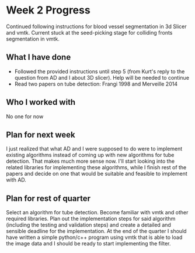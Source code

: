 # Week 2 Progress
Continued following instructions for blood vessel segmentation in 3d Slicer and vmtk. Current stuck at the seed-picking stage for colliding fronts segmentation in vmtk.

## What I have done
* Followed the provided instructions until step 5 (from Kurt's reply to the question from AD and I about 3D slicer). Help will be needed to continue
* Read two papers on tube detection: Frangi 1998 and Merveille 2014

## Who I worked with
No one for now

## Plan for next week
I just realized that what AD and I were supposed to do were to implement
existing algorithms instead of coming up with new algorithms for tube
detection. That makes much more sense now. I'll start looking into the
related libraries for implementing these algorithms, while I finish
rest of the papers and decide on one that would be suitable and feasible
to implement with AD.

## Plan for rest of quarter
Select an algorithm for tube detection. Become familiar with vmtk and other 
required libraries. Plan out the implementation steps for said algorithm
(including the testing and validation steps) and create a detailed and
sensible deadline for the implementation. At the end of the quarter I should
have written a simple python/c++ program using vmtk that is able to load
the image data and I should be ready to start implementing the filter.
